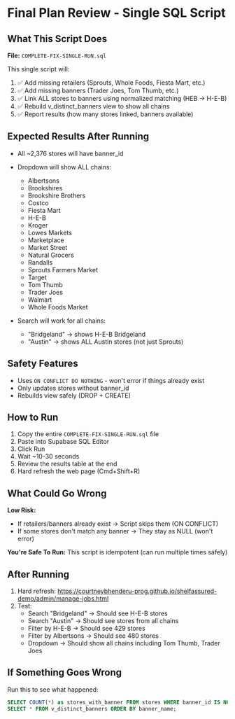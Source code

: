# Final Plan Review - Single SQL Script

## What This Script Does

**File:** `COMPLETE-FIX-SINGLE-RUN.sql`

This single script will:
1. ✅ Add missing retailers (Sprouts, Whole Foods, Fiesta Mart, etc.)
2. ✅ Add missing banners (Trader Joes, Tom Thumb, etc.)
3. ✅ Link ALL stores to banners using normalized matching (HEB → H-E-B)
4. ✅ Rebuild v_distinct_banners view to show all chains
5. ✅ Report results (how many stores linked, banners available)

## Expected Results After Running

- All ~2,376 stores will have banner_id
- Dropdown will show ALL chains:
  - Albertsons
  - Brookshires
  - Brookshire Brothers  
  - Costco
  - Fiesta Mart
  - H-E-B
  - Kroger
  - Lowes Markets
  - Marketplace
  - Market Street
  - Natural Grocers
  - Randalls
  - Sprouts Farmers Market
  - Target
  - Tom Thumb
  - Trader Joes
  - Walmart
  - Whole Foods Market

- Search will work for all chains:
  - "Bridgeland" → shows H-E-B Bridgeland
  - "Austin" → shows ALL Austin stores (not just Sprouts)

## Safety Features

- Uses `ON CONFLICT DO NOTHING` - won't error if things already exist
- Only updates stores without banner_id
- Rebuilds view safely (DROP + CREATE)

## How to Run

1. Copy the entire `COMPLETE-FIX-SINGLE-RUN.sql` file
2. Paste into Supabase SQL Editor
3. Click Run
4. Wait ~10-30 seconds
5. Review the results table at the end
6. Hard refresh the web page (Cmd+Shift+R)

## What Could Go Wrong

**Low Risk:**
- If retailers/banners already exist → Script skips them (ON CONFLICT)
- If some stores don't match any banner → They stay as NULL (won't error)

**You're Safe To Run:** This script is idempotent (can run multiple times safely)

## After Running

1. Hard refresh: https://courtneybhenderu-prog.github.io/shelfassured-demo/admin/manage-jobs.html
2. Test:
   - Search "Bridgeland" → Should see H-E-B stores
   - Search "Austin" → Should see stores from all chains
   - Filter by H-E-B → Should see 429 stores
   - Filter by Albertsons → Should see 480 stores
   - Dropdown → Should show all chains including Tom Thumb, Trader Joes

## If Something Goes Wrong

Run this to see what happened:
```sql
SELECT COUNT(*) as stores_with_banner FROM stores WHERE banner_id IS NOT NULL;
SELECT * FROM v_distinct_banners ORDER BY banner_name;
```

